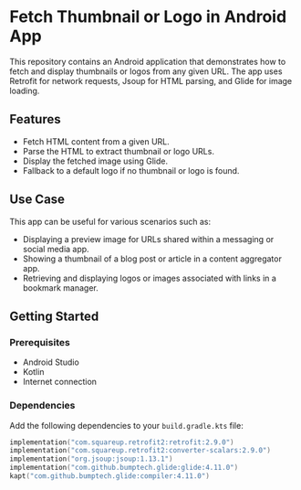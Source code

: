 # Fetch Thumbnail or Logo in Android App

This repository contains an Android application that demonstrates how to fetch and display thumbnails or logos from any given URL. The app uses Retrofit for network requests, Jsoup for HTML parsing, and Glide for image loading.

## Features

- Fetch HTML content from a given URL.
- Parse the HTML to extract thumbnail or logo URLs.
- Display the fetched image using Glide.
- Fallback to a default logo if no thumbnail or logo is found.

## Use Case

This app can be useful for various scenarios such as:
- Displaying a preview image for URLs shared within a messaging or social media app.
- Showing a thumbnail of a blog post or article in a content aggregator app.
- Retrieving and displaying logos or images associated with links in a bookmark manager.

## Getting Started

### Prerequisites

- Android Studio
- Kotlin
- Internet connection

### Dependencies

Add the following dependencies to your `build.gradle.kts` file:

```kotlin
implementation("com.squareup.retrofit2:retrofit:2.9.0")
implementation("com.squareup.retrofit2:converter-scalars:2.9.0")
implementation("org.jsoup:jsoup:1.13.1")
implementation("com.github.bumptech.glide:glide:4.11.0")
kapt("com.github.bumptech.glide:compiler:4.11.0")
